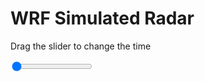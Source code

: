 <h1>WRF Simulated Radar</h1>
<p>Drag the slider to change the time</p>

<div class="slidecontainer">
<input oninput='setImage(this)' class="slider" type="range" min="0" max="9" value="0" step="1" />
<img id='img'/>
</div>

<script>
var img = document.getElementById('img');
var img_array = ['/assets/images/wrf/rf_wrfout_d01_2020-04-28_12:00:00.png',
'/assets/images/wrf/rf_wrfout_d01_2020-04-28_13:00:00.png',
'/assets/images/wrf/rf_wrfout_d01_2020-04-28_14:00:00.png',
'/assets/images/wrf/rf_wrfout_d01_2020-04-28_15:00:00.png',
'/assets/images/wrf/rf_wrfout_d01_2020-04-28_16:00:00.png',
'/assets/images/wrf/rf_wrfout_d01_2020-04-28_17:00:00.png',
'/assets/images/wrf/rf_wrfout_d01_2020-04-28_18:00:00.png',
'/assets/images/wrf/rf_wrfout_d01_2020-04-28_19:00:00.png',
'/assets/images/wrf/rf_wrfout_d01_2020-04-28_20:00:00.png',];
function setImage(obj)
{
        var value = obj.value;
        img.src = img_array[value];

}
</script>
